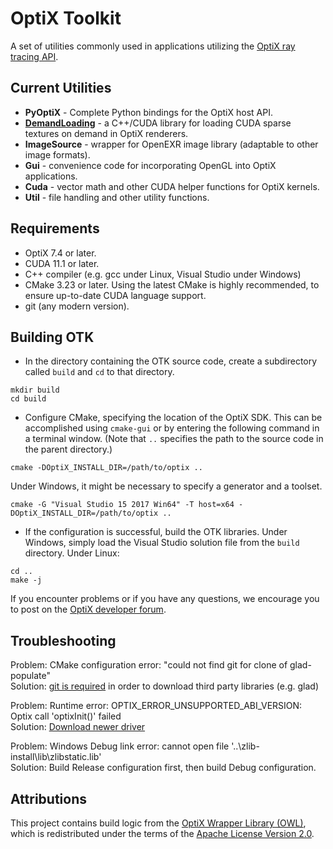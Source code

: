 
# OptiX Toolkit

A set of utilities commonly used in applications utilizing the [OptiX ray tracing API](https://developer.nvidia.com/rtx/ray-tracing/optix).

## Current Utilities
- **PyOptiX** - Complete Python bindings for the OptiX host API.
- **[DemandLoading](DemandLoading/README.md)** -  a C++/CUDA library for loading CUDA sparse textures on demand in OptiX renderers.
- **ImageSource** - wrapper for OpenEXR image library (adaptable to other image formats).
- **Gui** - convenience code for incorporating OpenGL into OptiX applications.
- **Cuda** - vector math and other CUDA helper functions for OptiX kernels.
- **Util** - file handling and other utility functions.

## Requirements

- OptiX 7.4 or later.
- CUDA 11.1 or later.
- C++ compiler (e.g. gcc under Linux, Visual Studio under Windows)
- CMake 3.23 or later.  Using the latest CMake is highly recommended, to ensure up-to-date CUDA
language support.
- git (any modern version).

## Building OTK

- In the directory containing the OTK source code, create a subdirectory called `build` and `cd` to that directory.
```
mkdir build
cd build
```
- Configure CMake, specifying the location of the OptiX SDK.  This can be accomplished using `cmake-gui` or by entering the following command in a terminal window.  (Note that `..` specifies the path to the source code in the parent directory.)
```
cmake -DOptiX_INSTALL_DIR=/path/to/optix ..
```
Under Windows, it might be necessary to specify a generator and a toolset.  
```
cmake -G "Visual Studio 15 2017 Win64" -T host=x64 -DOptiX_INSTALL_DIR=/path/to/optix ..
```
- If the configuration is successful, build the OTK libraries.  Under Windows, simply load the Visual Studio solution file from the `build` directory.  Under Linux:
```
cd ..
make -j
```

If you encounter problems or if you have any questions, we encourage you to post on the [OptiX developer forum](https://forums.developer.nvidia.com/c/gaming-and-visualization-technologies/visualization/optix/167).

## Troubleshooting

Problem: CMake configuration error: "could not find git for clone of glad-populate" <br>
Solution: [git is required](https://git-scm.com/download) in order to download third party libraries (e.g. glad)

Problem: Runtime error: OPTIX_ERROR_UNSUPPORTED_ABI_VERSION: Optix call 'optixInit()' failed <br>
Solution: [Download newer driver](https://www.nvidia.com/download)

Problem: Windows Debug link error: cannot open file '..\zlib-install\lib\zlibstatic.lib' <br>
Solution: Build Release configuration first, then build Debug configuration. 

## Attributions

This project contains build logic from the
[OptiX Wrapper Library (OWL)](https://github.com/owl-project/owl),
which is redistributed under the terms of the
[Apache License Version 2.0](https://github.com/owl-project/owl/blob/master/LICENSE).
